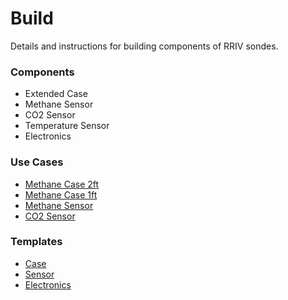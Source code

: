 # Build

Details and instructions for building components of RRIV sondes.

### Components

* Extended Case
* Methane Sensor
* CO2 Sensor
* Temperature Sensor
* Electronics

### Use Cases

* [Methane Case 2ft](methane_case_2ft.md)
* [Methane Case 1ft](methane_case_1ft.md)
* [Methane Sensor](methane_sensor.md)
* [CO2 Sensor](co2_sensor.md)

### Templates

* [Case](template_case.md)
* [Sensor](template_sensor.md)
* [Electronics](electronics_sensor.md)
